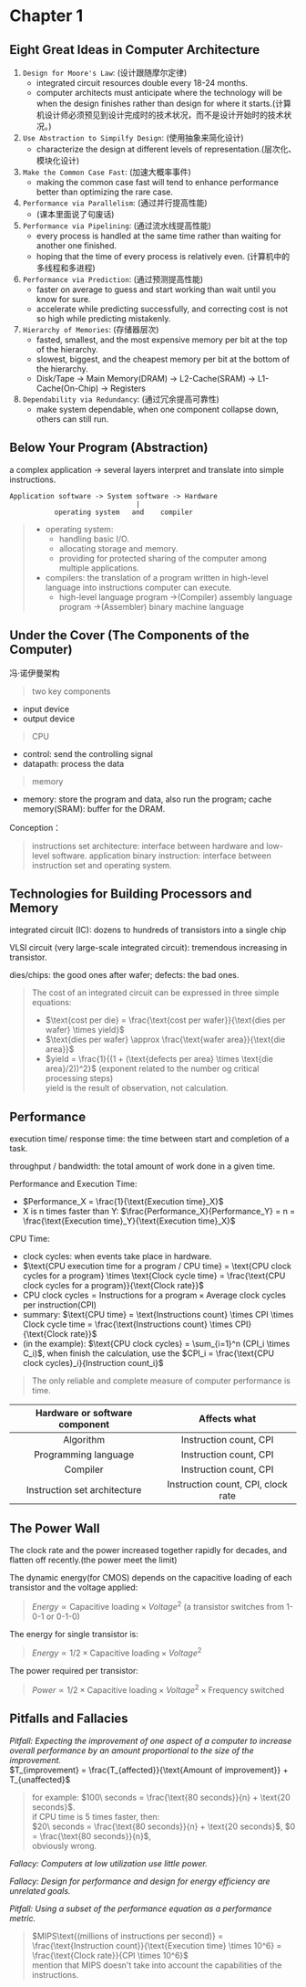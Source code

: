 <script type="text/javascript" async
  src="https://cdnjs.cloudflare.com/ajax/libs/mathjax/2.7.7/MathJax.js?config=TeX-MML-AM_CHTML">
</script>
# Chapter 1
## Eight Great Ideas in Computer Architecture
1. ```Design for Moore's Law```: (设计跟随摩尔定律)
   + integrated circuit resources double every 18-24 months.
   + computer architects must anticipate where the technology will be when the design finishes rather than design for where it starts.(计算机设计师必须预见到设计完成时的技术状况，而不是设计开始时的技术状况。)
2. ```Use Abstraction to Simpilfy Design```: (使用抽象来简化设计)
   + characterize the design at different levels of representation.(层次化、模块化设计)
3. ```Make the Common Case Fast```: (加速大概率事件)
   + making the common case fast will tend to enhance performance better than optimizing the rare case.
4. ```Performance via Parallelism```: (通过并行提高性能)
   + (课本里面说了句废话)
5. ```Performance via Pipelining```: (通过流水线提高性能)
   + every process is handled at the same time rather than waiting for another one finished.
   + hoping that the time of every process is relatively even.
   (计算机中的多线程和多进程)
6. ```Performance via Prediction```: (通过预测提高性能)
   + faster on average to guess and start working than wait until you know for sure.
   + accelerate while predicting successfully, and correcting cost is not so high while predicting mistakenly.
7. ```Hierarchy of Memories```: (存储器层次)
   + fasted, smallest, and the most expensive memory per bit at the top of the hierarchy.
   + slowest, biggest, and the cheapest memory per bit at the bottom of the hierarchy.
   + Disk/Tape -> Main Memory(DRAM) -> L2-Cache(SRAM) -> L1-Cache(On-Chip) -> Registers
8. ```Dependability via Redundancy```: (通过冗余提高可靠性)
   + make system dependable, when one component collapse down, others can still run.

## Below Your Program (Abstraction)
a complex application -> several layers interpret and translate into simple instructions.
```
Application software -> System software -> Hardware 
                               |
           operating system   and    compiler
```

> + operating system:
>   + handling basic I/O.
>   + allocating storage and memory.
>   + providing for protected sharing of the computer among multiple applications. 
> + compilers: the translation of a program written in high-level language into instructions computer can execute.
>   + high-level language program ->(Compiler) assembly language program ->(Assembler) binary machine language

## Under the Cover (The Components of the Computer)
冯·诺伊曼架构

> two key components
+ input device
+ output device
> CPU
+ control: send the controlling signal
+ datapath: process the data
> memory
+ memory: store the program and data, also run the program; cache memory(SRAM): buffer for the DRAM.

Conception：
> instructions set architecture: interface between hardware and low-level software. 
> application binary instruction: interface between instruction set and operating system.

## Technologies for Building Processors and Memory
integrated circuit (IC): dozens to hundreds of transistors into a single chip

VLSI circuit (very large-scale integrated circuit): tremendous increasing in transistor.

dies/chips: the good ones after wafer; defects: the bad ones.

> The cost of an integrated circuit can be expressed in three simple equations:
> + $\text{cost per die} = \frac{\text{cost per wafer}}{\text{dies per wafer} \times yield}$
> + $\text{dies per wafer} \approx \frac{\text{wafer area}}{\text{die area}}$
> + $yield = \frac{1}{(1 + (\text{defects per area} \times \text{die area}/2))^2}$ (exponent related to the number og critical processing steps)<br>
> yield is the result of observation, not calculation.

## Performance
execution time/ response time: the time between start and completion of a task.

throughput / bandwidth: the total amount of work done in a given time.

Performance and Execution Time:
+ $Performance_X = \frac{1}{\text{Execution time}_X}$
+ X is n times faster than Y: $\frac{Performance_X}{Performance_Y} = n = \frac{\text{Execution time}_Y}{\text{Execution time}_X}$

CPU Time:
+ clock cycles: when events take place in hardware.
+ $\text{CPU execution time for a program / CPU time} = \text{CPU clock cycles for a program} \times \text{Clock cycle time} = \frac{\text{CPU clock cycles for a program}}{\text{Clock rate}}$
+ $\text{CPU clock cycles} = \text{Instructions for a program} \times \text{Average clock cycles per instruction(CPI)}$
+ summary: $\text{CPU time} = \text{Instructions count} \times CPI \times Clock cycle time = \frac{\text{Instructions count} \times CPI}{\text{Clock rate}}$
+ (in the example): $\text{CPU clock cycles} = \sum_{i=1}^n (CPI_i \times C_i)$, when finish the calculation, use the $CPI_i = \frac{\text{CPU clock cycles}_i}{Instruction count_i}$
> The only reliable and complete measure of computer performance is time.<br>

| Hardware or software component |Affects what |
|:------------------------------:|:-----------:|
|Algorithm|Instruction count, CPI|
|Programming language|Instruction count, CPI|
|Compiler|Instruction count, CPI|
|Instruction set architecture|Instruction count, CPI, clock rate|

## The Power Wall 
The clock rate and the power increased together rapidly for decades, and flatten off recently.(the power meet the limit)

The dynamic energy(for CMOS) depends on the capacitive loading of each transistor and the voltage applied:
> $Energy \propto \text{Capacitive loading} \times Voltage^2$ (a transistor switches from 1-0-1 or 0-1-0)

The energy for single transistor is:
> $Energy \propto 1/2 \times \text{Capacitive loading} \times Voltage^2$

The power required per transistor:
> $Power \propto 1/2 \times \text{Capacitive loading} \times Voltage^2 \times \text{Frequency switched}$

## Pitfalls and Fallacies
_Pitfall: Expecting the improvement of one aspect of a computer to increase overall performance by an amount proportional to the size of the improvement._<br>
$T_{improvement} = \frac{T_{affected}}{\text{Amount of improvement}} + T_{unaffected}$
> for example: $100\ seconds = \frac{\text{80 seconds}}{n} + \text{20 seconds}$. <br>
> if CPU time is 5 times faster, then:<br>
> $20\ seconds = \frac{\text{80 seconds}}{n} + \text{20 seconds}$, $0 = \frac{\text{80 seconds}}{n}$,<br> 
> obviously wrong.

_Fallacy: Computers at low utilization use little power._

_Fallacy: Design for performance and design for energy efficiency are unrelated goals._

_Pitfall: Using a subset of the performance equation as a performance metric._<br>
> $MIPS\text{(millions of instructions per second)} = \frac{\text{Instruction count}}{\text{Execution time} \times 10^6} = \frac{\text{Clock rate}}{CPI \times 10^6}$<br>
> mention that MIPS doesn't take into account the capabilities of the instructions. 

